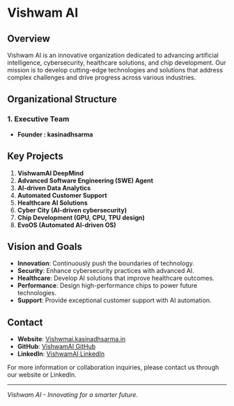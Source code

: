 # Vishwam AI

## Overview

Vishwam AI is an innovative organization dedicated to advancing artificial intelligence, cybersecurity, healthcare solutions, and chip development. Our mission is to develop cutting-edge technologies and solutions that address complex challenges and drive progress across various industries.

## Organizational Structure

### 1. Executive Team
- **Founder : kasinadhsarma**
## Key Projects

1. **VishwamAI DeepMind**
2. **Advanced Software Engineering (SWE) Agent**
3. **AI-driven Data Analytics**
4. **Automated Customer Support**
5. **Healthcare AI Solutions**
6. **Cyber City (AI-driven cybersecurity)**
7. **Chip Development (GPU, CPU, TPU design)**
8. **EvoOS (Automated AI-driven OS)**

## Vision and Goals

- **Innovation**: Continuously push the boundaries of technology.
- **Security**: Enhance cybersecurity practices with advanced AI.
- **Healthcare**: Develop AI solutions that improve healthcare outcomes.
- **Performance**: Design high-performance chips to power future technologies.
- **Support**: Provide exceptional customer support with AI automation.

## Contact

- **Website**: [Vishwmai.kasinadhsarma.in](http://vishwamai.kasinadhsarma.in)
- **GitHub**: [VishwamAI GitHub](https://github.com/VishwamAI)
- **LinkedIn**: [VishwamAI LinkedIn](https://www.linkedin.com/company/vishwamai)

For more information or collaboration inquiries, please contact us through our website or LinkedIn.

---

_Vishwam AI - Innovating for a smarter future._
